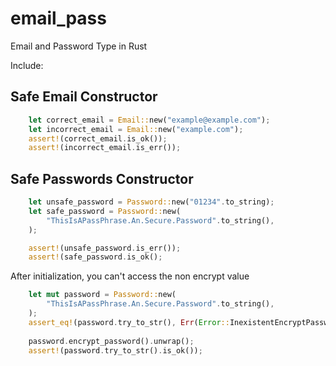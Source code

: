 # email_pass
Email and Password Type in Rust

Include:

## Safe Email Constructor

```rust
    let correct_email = Email::new("example@example.com");
    let incorrect_email = Email::new("example.com");
    assert!(correct_email.is_ok());
    assert!(incorrect_email.is_err());
 ```

## Safe Passwords Constructor

```rust 
    let unsafe_password = Password::new("01234".to_string);
    let safe_password = Password::new(
        "ThisIsAPassPhrase.An.Secure.Password".to_string(),
    );

    assert!(unsafe_password.is_err());
    assert!(safe_password.is_ok();
```

After initialization, you can't access the non encrypt value
```rust 
    let mut password = Password::new(
        "ThisIsAPassPhrase.An.Secure.Password".to_string(),
    );
    assert_eq!(password.try_to_str(), Err(Error::InexistentEncryptPassword));
    
    password.encrypt_password().unwrap();
    assert!(password.try_to_str().is_ok());
```

